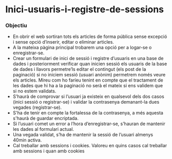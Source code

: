 # Inici-usuaris-i-registre-de-sessions

### Objectiu

- En obrir el web sortiran tots els articles de forma pública sense excepció i sense opció d’inserir, editar o eliminar articles.
- A la mateixa pàgina principal trobarem una opció per a logar-se o enregistrar-se.
- Crear un formulari de inici de sessió i registre d’usuaris en una base de dades i posteriorment verificar quan inicien sessió els usuaris de la base de dades i llavors permetre’ls editar el contingut (els post de la paginació) si no iniciem sessió (usuari anònim) permetrem només veure els articles. Mireu com ho faríeu tenint en compte que el tractament de les dades que hi ha a la paginació no serà el mateix si ens validem que si no estem validats.
- S’haurà de comprovar si l’usuari ja existeix en qualsevol dels dos casos (inici sessió o registrar-se) i validar la contrasenya demanant-la dues vegades (registrar-se).
- S'ha de tenir en compte la fortalessa de la contrasenya, a més aquesta s'haurà de guardar encriptada.
- Si l’usuari comet un error a l’hora d’enregistrar-se, s’hauran de mantenir les dades al formulari actual.
- Una vegada validat, s’ha de mantenir la sessió de l’usuari almenys 40min activa.
- Cal treballar amb sessions i cookies. Valoreu en quins casos cal treballar amb sessions i quan amb cookies
